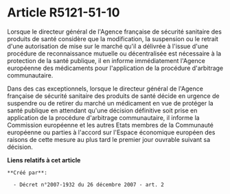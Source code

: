 # Article R5121-51-10

Lorsque le directeur général de l'Agence française de sécurité sanitaire des produits de santé considère que la modification,
la suspension ou le retrait d'une autorisation de mise sur le marché qu'il a délivrée à l'issue d'une procédure de
reconnaissance mutuelle ou décentralisée est nécessaire à la protection de la santé publique, il en informe immédiatement
l'Agence européenne des médicaments pour l'application de la procédure d'arbitrage communautaire.

Dans des cas exceptionnels, lorsque le directeur général de l'Agence française de sécurité sanitaire des produits de santé
décide en urgence de suspendre ou de retirer du marché un médicament en vue de protéger la santé publique en attendant qu'une
décision définitive soit prise en application de la procédure d'arbitrage communautaire, il informe la Commission européenne
et les autres Etats membres de la Communauté européenne ou parties à l'accord sur l'Espace économique européen des raisons de
cette mesure au plus tard le premier jour ouvrable suivant sa décision.

**Liens relatifs à cet article**

	**Créé par**:

	  - Décret n°2007-1932 du 26 décembre 2007 - art. 2
